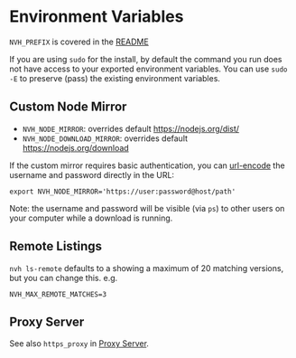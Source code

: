 # Environment Variables

`NVH_PREFIX` is covered in the [README](../README.md#optional-environment-variables)

If you are using `sudo` for the install, by default the command you run does not have access to your exported environment variables. You can use `sudo -E` to preserve (pass) the existing environment variables.

## Custom Node Mirror

- `NVH_NODE_MIRROR`: overrides default <https://nodejs.org/dist/>
- `NVH_NODE_DOWNLOAD_MIRROR`: overrides default <https://nodejs.org/download>
  
If the custom mirror requires basic authentication, you can [url-encode](https://urlencode.org) the username and password directly in the URL:

    export NVH_NODE_MIRROR='https://user:password@host/path'

Note: the username and password will be visible (via `ps`) to other users on your computer while a download is running.

## Remote Listings

`nvh ls-remote` defaults to a showing a maximum of 20 matching versions, but you can change this. e.g.

    NVH_MAX_REMOTE_MATCHES=3

## Proxy Server

See also `https_proxy` in [Proxy Server](./proxy-server).
